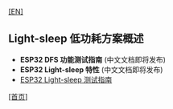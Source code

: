 [[EN]](readme_en.md) 

## Light-sleep 低功耗方案概述

* __ESP32 DFS 功能测试指南__ (中文文档即将发布)
* __ESP32 Light-sleep 特性__ (中文文档即将发布)
* [ESP32 Light-sleep 测试指南](./light_sleep_test_manual_cn.md)

[[首页]](../readme_en.md)